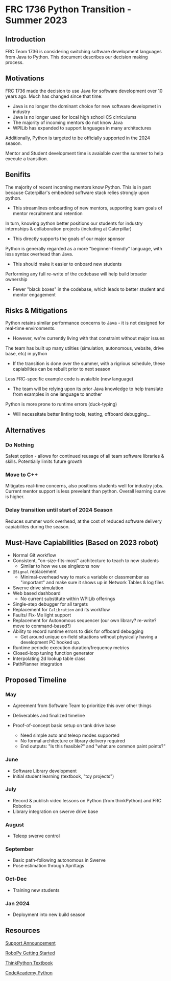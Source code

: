 # FRC 1736 Python Transition - Summer 2023

## Introduction

FRC Team 1736 is considering switching software development languages from Java to Python. This document describes our decision making process.

## Motivations

FRC 1736 made the decision to use Java for software development over 10 years ago. Much has changed since that time:
* Java is no longer the dominant choice for new software developmet in industry
* Java is no longer used for local high school CS cirriculums 
* The majority of incoming mentors do not know Java
* WPILib has expanded to support languages in many architectures

Additionally, Python is targeted to be officially supported in the 2024 season.

Mentor and Student development time is avaialble over the summer to help execute a transition.

## Benifits

The majority of recent incoming mentors know Python. This is in part because Caterpillar's embedded software stack relies strongly upon python. 
- This streamlines onboarding of new mentors, supporting team goals of mentor recruitment and retention

In turn, knowing python better positions our students for industry internships & collaboration projects (including at Caterpillar)
- This directly supports the goals of our major sponsor

Python is generally regarded as a more "beginner-friendly" language, with less syntax overhead than Java. 
- This should make it easier to onboard new students

Performing any full re-write of the codebase will help build broader ownership
- Fewer "black boxes" in the codebase, which leads to better student and mentor engagement

## Risks & Mitigations

Python retains similar performance concerns to Java - it is not designed for real-time environments.
- However, we're currently living with that constraint without major issues

The team has built up many utilties (simulation, autonomous, website, drive base, etc) in python
- If the transition is done over the summer, with a rigrious schedule, these capiabilties can be rebuilt prior to next season

Less FRC-specific example code is avaialble (new language)
- The team will be relying upon its prior Java knowledge to help translate from examples in one language to another

Python is more prone to runtime errors (duck-typing)
- Will necessitate better linting tools, testing, offboard debugging...

## Alternatives

### Do Nothing

Safest option - allows for continued reusage of all team software libraries & skills. Potentially limits future growth

### Move to C++

Mitigates real-time concerns, also positions students well for industry jobs. Current mentor support is less prevelant than python. Overall learning curve is higher.

### Delay transition until start of 2024 Season

Reduces summer work overhead, at the cost of reduced software delivery capiabilites during the season.

## Must-Have Capiabilities (Based on 2023 robot)

* Normal Git workflow
* Consistent, "on-size-fits-most" architecture to teach to new students
  * Similar to how we use singletons now
* `@Signal` replacement
  * Minimal-overhead way to mark a variable or classmember as "important" and make sure it shows up in Network Tables & log files
* Swerve drive simulation
* Web based dashboard
  * No current substitute within WPILib offerings
* Single-step debugger for all targets
* Replacement for `Calibration` and its workflow
* Faults/ Fix-Me light support
* Replacement for Autonomous sequencer (our own library? re-write? move to command-based?)
* Ability to record runtime errors to disk for offboard debugging
  * Get around unique on-field situations without physically having a development PC hooked up.
* Runtime periodic execution duration/frequency metrics
* Closed-loop tuning function generator
* Interpolating 2d lookup table class
* PathPlanner integration

## Proposed Timeline

### May

* Agreement from Software Team to prioritize this over other things
* Deliverables and finalized timeline

* Proof-of-concept basic setup on tank drive base
  * Need simple auto and teleop modes supported
  * No formal architecture or library delivery required
  * End outputs: "Is this feasible?" and "what are common paint points?"

### June

* Software Library development
* Initial student learning (textbook, "toy projects")

### July

* Record & publish video lessons on Python (from thinkPython) and FRC Robotics
* Library integration on swerve drive base

### August

* Teleop swerve control

### September

* Basic path-following autonomous in Swerve
* Pose estimation through Apriltags

### Oct-Dec

* Training new students

### Jan 2024 

* Deployment into new build season

## Resources

[Support Announcement](https://wpilib.org/blog/bringing-python-to-frc)

[RoboPy Getting Started](https://robotpy.readthedocs.io/en/stable/getting_started.html)

[ThinkPython Textbook](https://greenteapress.com/thinkpython2/thinkpython2.pdf)

[CodeAcademy Python](https://www.codecademy.com/learn/learn-python-3)
